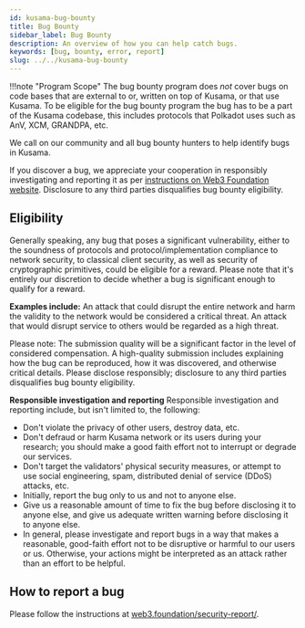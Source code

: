 ```yaml
---
id: kusama-bug-bounty
title: Bug Bounty
sidebar_label: Bug Bounty
description: An overview of how you can help catch bugs.
keywords: [bug, bounty, error, report]
slug: ../../kusama-bug-bounty
---
```


!!!note "Program Scope"
    The bug bounty program does _not_ cover bugs on code bases that are external to or, written on top
    of Kusama, or that use Kusama. To be eligible for the bug bounty program the bug has to be a part of
    the Kusama codebase, this includes protocols that Polkadot uses such as AnV, XCM, GRANDPA, etc.

We call on our community and all bug bounty hunters to help identify bugs in Kusama.

If you discover a bug, we appreciate your cooperation in responsibly investigating and reporting it
as per [instructions on Web3 Foundation website](https://web3.foundation/security-report/).
Disclosure to any third parties disqualifies bug bounty eligibility.

## Eligibility

Generally speaking, any bug that poses a significant vulnerability, either to the soundness of
protocols and protocol/implementation compliance to network security, to classical client security,
as well as security of cryptographic primitives, could be eligible for a reward. Please note that
it's entirely our discretion to decide whether a bug is significant enough to qualify for a reward.

**Examples include:** An attack that could disrupt the entire network and harm the validity to the
network would be considered a critical threat. An attack that would disrupt service to others would
be regarded as a high threat.

Please note: The submission quality will be a significant factor in the level of considered
compensation. A high-quality submission includes explaining how the bug can be reproduced, how it
was discovered, and otherwise critical details. Please disclose responsibly; disclosure to any third
parties disqualifies bug bounty eligibility.

**Responsible investigation and reporting** Responsible investigation and reporting include, but
isn't limited to, the following:

- Don't violate the privacy of other users, destroy data, etc.
- Don't defraud or harm Kusama network or its users during your research; you should make a good
  faith effort not to interrupt or degrade our services.
- Don't target the validators' physical security measures, or attempt to use social engineering,
  spam, distributed denial of service (DDoS) attacks, etc.
- Initially, report the bug only to us and not to anyone else.
- Give us a reasonable amount of time to fix the bug before disclosing it to anyone else, and give
  us adequate written warning before disclosing it to anyone else.
- In general, please investigate and report bugs in a way that makes a reasonable, good-faith effort
  not to be disruptive or harmful to our users or us. Otherwise, your actions might be interpreted
  as an attack rather than an effort to be helpful.

## How to report a bug

Please follow the instructions at
[web3.foundation/security-report/](https://web3.foundation/security-report/).
